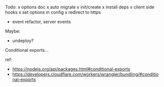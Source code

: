 Todo:
x options doc
x auto migrate
x init/create
  x install deps
x client side hooks
x set options in config
x redirect to https
- event refactor, server events

Maybe:
- undeploy?

Conditional exports...

ref: 
- https://nodejs.org/api/packages.html#conditional-exports
- https://developers.cloudflare.com/workers/wrangler/bundling/#conditional-exports

